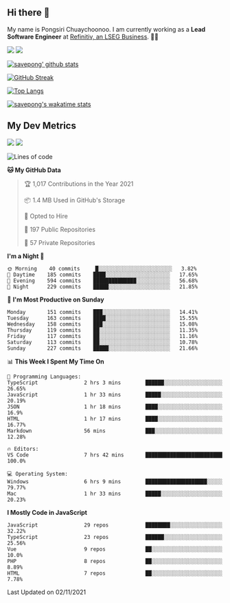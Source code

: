 ## Hi there 👋

My name is Pongsiri Chuaychoonoo. I am currently working as a **Lead Software Engineer** at [Refinitiv, an LSEG Business](https://www.refinitiv.com). 👨‍💻

[<img src="https://img.shields.io/badge/savepong.com-%230077B5.svg?&style=for-the-badge&color=81e6d9" />](https://savepong.com)
[<img src="https://img.shields.io/badge/linkedin-%230077B5.svg?&style=for-the-badge&logo=linkedin&logoColor=white" />](https://www.linkedin.com/in/savepong)

[![savepong' github stats](https://github-readme-stats.vercel.app/api?username=savepong&show_icons=true&count_private=true&theme=gotham&hide_border=true&bg_color=00000000&text_color=768390FF)](https://savepong.com/posts/stats)

[![GitHub Streak](https://github-readme-streak-stats.herokuapp.com?user=savepong&theme=gotham&hide_border=true&background=00000000&dates=768390FF)](https://savepong.com/posts/stats)

[![Top Langs](https://github-readme-stats.vercel.app/api/top-langs/?username=savepong&layout=compact&langs_count=10&theme=gotham&hide_border=true&bg_color=00000000&text_color=768390FF)](https://savepong.com/posts/stats)

[![savepong's wakatime stats](https://github-readme-stats.vercel.app/api/wakatime?username=@savepong&layout=default&theme=gotham&hide_border=true&bg_color=00000000&text_color=768390FF)](https://savepong.com/posts/stats)

## My Dev Metrics

[![](https://komarev.com/ghpvc/?username=savepong&color=blue&label=Profile%20Views)](https://github.com/savepong)
[![](https://img.shields.io/github/followers/savepong?label=GitHub%20Followers)](https://github.com/savepong)

<!--START_SECTION:waka-->
![Lines of code](https://img.shields.io/badge/From%20Hello%20World%20I%27ve%20Written-8.8%20million%20lines%20of%20code-blue)

**🐱 My GitHub Data** 

> 🏆 1,017 Contributions in the Year 2021
 > 
> 📦 1.4 MB Used in GitHub's Storage 
 > 
> 💼 Opted to Hire
 > 
> 📜 197 Public Repositories 
 > 
> 🔑 57 Private Repositories  
 > 
**I'm a Night 🦉** 

```text
🌞 Morning    40 commits     █░░░░░░░░░░░░░░░░░░░░░░░░   3.82% 
🌆 Daytime    185 commits    ████░░░░░░░░░░░░░░░░░░░░░   17.65% 
🌃 Evening    594 commits    ██████████████░░░░░░░░░░░   56.68% 
🌙 Night      229 commits    █████░░░░░░░░░░░░░░░░░░░░   21.85%

```
📅 **I'm Most Productive on Sunday** 

```text
Monday       151 commits    ███░░░░░░░░░░░░░░░░░░░░░░   14.41% 
Tuesday      163 commits    ████░░░░░░░░░░░░░░░░░░░░░   15.55% 
Wednesday    158 commits    ███░░░░░░░░░░░░░░░░░░░░░░   15.08% 
Thursday     119 commits    ██░░░░░░░░░░░░░░░░░░░░░░░   11.35% 
Friday       117 commits    ██░░░░░░░░░░░░░░░░░░░░░░░   11.16% 
Saturday     113 commits    ██░░░░░░░░░░░░░░░░░░░░░░░   10.78% 
Sunday       227 commits    █████░░░░░░░░░░░░░░░░░░░░   21.66%

```


📊 **This Week I Spent My Time On** 

```text
💬 Programming Languages: 
TypeScript               2 hrs 3 mins        ██████░░░░░░░░░░░░░░░░░░░   26.65% 
JavaScript               1 hr 33 mins        █████░░░░░░░░░░░░░░░░░░░░   20.19% 
JSON                     1 hr 18 mins        ████░░░░░░░░░░░░░░░░░░░░░   16.9% 
HTML                     1 hr 17 mins        ████░░░░░░░░░░░░░░░░░░░░░   16.77% 
Markdown                 56 mins             ███░░░░░░░░░░░░░░░░░░░░░░   12.28%

🔥 Editors: 
VS Code                  7 hrs 42 mins       █████████████████████████   100.0%

💻 Operating System: 
Windows                  6 hrs 9 mins        ████████████████████░░░░░   79.77% 
Mac                      1 hr 33 mins        █████░░░░░░░░░░░░░░░░░░░░   20.23%

```

**I Mostly Code in JavaScript** 

```text
JavaScript               29 repos            ████████░░░░░░░░░░░░░░░░░   32.22% 
TypeScript               23 repos            ██████░░░░░░░░░░░░░░░░░░░   25.56% 
Vue                      9 repos             ██░░░░░░░░░░░░░░░░░░░░░░░   10.0% 
PHP                      8 repos             ██░░░░░░░░░░░░░░░░░░░░░░░   8.89% 
HTML                     7 repos             ██░░░░░░░░░░░░░░░░░░░░░░░   7.78%

```



 Last Updated on 02/11/2021
<!--END_SECTION:waka-->

<!--
**savepong/savepong** is a ✨ _special_ ✨ repository because its `README.md` (this file) appears on your GitHub profile.

Here are some ideas to get you started:

- 🔭 I’m currently working on WebComponents and TypeScript.
- 🌱 I’m currently learning ...
- 👯 I’m looking to collaborate on ...
- 🤔 I’m looking for help with ...
- 💬 Ask me about ...
- 📫 How to reach me: ...
- 😄 Pronouns: ...
- ⚡ Fun fact: ...
-->
